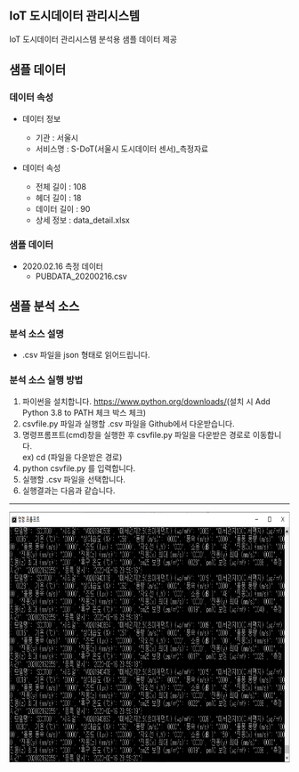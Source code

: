 ## IoT 도시데이터 관리시스템
IoT 도시데이터 관리시스템 분석용 샘플 데이터 제공




## 샘플 데이터

### 데이터 속성

- 데이터 정보
  * 기관 : 서울시
  * 서비스명 : S-DoT(서울시 도시데이터 센서)_측정자료

- 데이터 속성
  * 전체 길이 : 108
  * 헤더 길이 : 18
  * 데이터 길이 : 90
  * 상세 정보 : data_detail.xlsx
  
### 샘플 데이터

- 2020.02.16 측정 데이터
  * PUBDATA_20200216.csv




## 샘플 분석 소스 

### 분석 소스 설명
- .csv 파일을 json 형태로 읽어드립니다.

### 분석 소스 실행 방법
1. 파이썬을 설치합니다. <https://www.python.org/downloads/>(설치 시 Add Python 3.8 to PATH 체크 박스 체크)
2. csvfile.py 파일과 실행할 .csv 파일을 Github에서 다운받습니다.
3. 명령프롬프트(cmd)창을 실행한 후 csvfile.py 파일을 다운받은 경로로 이동합니다.    
 ex) cd (파일을 다운받은 경로)
4. python csvfile.py 를 입력합니다.
5. 실행할 .csv 파일을 선택합니다.
6. 실행결과는 다음과 같습니다.
---
<img src="/cvsfile_result.png" width="850px" height="450px" title="cvsfile_result" alt="cvsfile_result"></img><br/>

